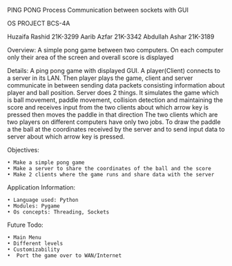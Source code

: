 PING PONG
Process Communication between sockets with GUI

OS PROJECT
BCS-4A

Huzaifa Rashid    21K-3299
Aarib Azfar       21K-3342
Abdullah Ashar    21K-3189

Overview:
A simple pong game between two computers. On each computer only their area of the screen and overall score is displayed

Details:
	A ping pong game with displayed GUI. A player(Client) connects to a server in its LAN. 
Then player plays the game, client and server communicate in between sending data packets consisting information about player and ball position. 
Server does 2 things. It simulates the game which is ball movement, paddle movement, collision detection and 
maintaining the score and receives input from the two clients  about which arrow key is pressed then moves the paddle in that direction
The two clients which are two players on different computers have only two jobs. 
To draw the paddle a the ball at the coordinates received by the server and to send input data to server about which arrow key is pressed.

Objectives:

    • Make a simple pong game
    • Make a server to share the coordinates of the ball and the score
    • Make 2 clients where the game runs and share data with the server

Application Information:

    • Language used: Python
    • Modules: Pygame
    • Os concepts: Threading, Sockets

Future Todo:

    • Main Menu
    • Different levels
    • Customizability
    •  Port the game over to WAN/Internet
